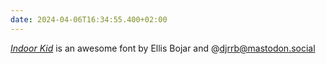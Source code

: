 ```yaml
---
date: 2024-04-06T16:34:55.400+02:00
---
```


_[Indoor Kid](https://djr.com/notes/indoor-kid-font-of-the-month)_ is an awesome font by Ellis Bojar and @djrrb@mastodon.social

